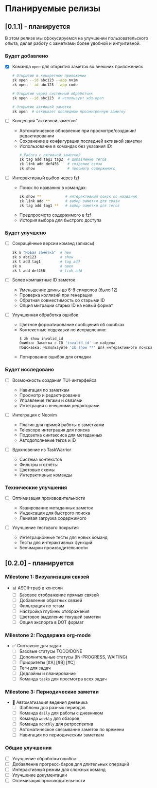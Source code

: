 # Планируемые релизы

## [0.1.1] - планируется

В этом релизе мы сфокусируемся на улучшении пользовательского опыта, делая работу с заметками более удобной и интуитивной.

### Будет добавлено
- [x] Команда `open` для открытия заметок во внешних приложениях
  ```bash
  # Открытие в конкретном приложении
  zk open --id abc123 --app nvim
  zk open --id abc123 --app code
  
  # Открытие через системный обработчик
  zk open --id abc123  # использует xdg-open
  
  # Открытие активной заметки
  zk open  # открывает последнюю просмотренную заметку
  ```

- [ ] Концепция "активной заметки"
  - Автоматическое обновление при просмотре/создании/редактировании
  - Сохранение в конфигурации последней активной заметки
  - Использование в командах без указания ID:
    ```bash
    # Работа с активной заметкой
    zk tag add tag1 tag2  # добавление тегов
    zk link add def456    # создание связи
    zk show               # просмотр содержимого
    ```

- [ ] Интерактивный выбор через fzf
  - Поиск по названию в командах:
    ```bash
    zk show **           # интерактивный поиск по названию
    zk link add **       # выбор заметки для связи
    zk tag add tag1 **   # выбор заметки для тегов
    ```
  - Предпросмотр содержимого в fzf
  - История выбора для быстрого доступа

### Будет улучшено
- [ ] Сокращённые версии команд (алиасы)
  ```bash
  zk n "Новая заметка"  # new
  zk s abc123           # show
  zk t add tag1         # tag add
  zk o                  # open
  zk l add def456       # link add
  ```

- [ ] Более компактные ID заметок
  - Уменьшение длины до 6-8 символов (было 12)
  - Проверка коллизий при генерации
  - Обратная совместимость со старыми ID
  - Опция миграции старых ID на новый формат

- [ ] Улучшенная обработка ошибок
  - Цветное форматирование сообщений об ошибках
  - Контекстные подсказки по исправлению:
    ```bash
    $ zk show invalid_id
    Ошибка: Заметка с ID 'invalid_id' не найдена
    Подсказка: Используйте 'zk show **' для интерактивного поиска
    ```
  - Логирование ошибок для отладки

### Будет исследовано
- [ ] Возможность создания TUI-интерфейса
  - Навигация по заметкам
  - Просмотр и редактирование
  - Управление тегами и связями
  - Интеграция с внешними редакторами

- [ ] Интеграция с Neovim
  - Плагин для прямой работы с заметками
  - Telescope интеграция для поиска
  - Подсветка синтаксиса для метаданных
  - Автодополнение тегов и ID

- [ ] Вдохновение из TaskWarrior
  - Система контекстов
  - Фильтры и отчёты
  - Цветовые схемы
  - Интерактивные команды

### Технические улучшения
- [ ] Оптимизация производительности
  - Кэширование метаданных заметок
  - Индексация для быстрого поиска
  - Ленивая загрузка содержимого

- [ ] Улучшение тестового покрытия
  - Интеграционные тесты для новых команд
  - Тесты для интерактивных функций
  - Бенчмарки производительности

## [0.2.0] - планируется

### Milestone 1: Визуализация связей
- 📊 ASCII-граф в консоли
  - [ ] Базовое отображение прямых связей
  - [ ] Добавление обратных связей
  - [ ] Фильтрация по тегам
  - [ ] Настройка глубины отображения
  - [ ] Цветовое выделение текущей заметки
  - [ ] Опция экспорта в DOT формат

### Milestone 2: Поддержка org-mode
- ✅ Синтаксис для задач
  - [ ] Базовые статусы TODO/DONE
  - [ ] Дополнительные статусы (IN-PROGRESS, WAITING)
  - [ ] Приоритеты [#A] [#B] [#C]
  - [ ] Теги для задач
  - [ ] Дедлайны и планирование
  - [ ] Команда `tasks` для просмотра всех задач

### Milestone 3: Периодические заметки
- 📅 Автоматизация ведения дневника
  - [ ] Шаблоны для разных периодов
  - [ ] Команда `daily` для работы с дневником
  - [ ] Команда `weekly` для обзоров
  - [ ] Команда `monthly` для ретроспектив
  - [ ] Автоматическое связывание заметок по времени
  - [ ] Навигация по периодическим заметкам

### Общие улучшения
- [ ] Улучшение обработки ошибок
- [ ] Добавление прогресс-баров для длительных операций
- [ ] Интерактивный режим для сложных команд
- [ ] Улучшение документации
- [ ] Оптимизация производительности